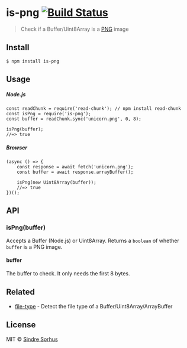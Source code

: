 is-png [![Build Status](https://travis-ci.org/sindresorhus/is-png.svg?branch=master)](https://travis-ci.org/sindresorhus/is-png)
================================================================================================================================

> Check if a Buffer/Uint8Array is a [PNG](https://en.wikipedia.org/wiki/Portable_Network_Graphics) image

Install
-------

    $ npm install is-png

Usage
-----

##### Node.js

    const readChunk = require('read-chunk'); // npm install read-chunk
    const isPng = require('is-png');
    const buffer = readChunk.sync('unicorn.png', 0, 8);

    isPng(buffer);
    //=> true

##### Browser

    (async () => {
        const response = await fetch('unicorn.png');
        const buffer = await response.arrayBuffer();

        isPng(new Uint8Array(buffer));
        //=> true
    })();

API
---

### isPng(buffer)

Accepts a Buffer (Node.js) or Uint8Array. Returns a `boolean` of whether `buffer` is a PNG image.

#### buffer

The buffer to check. It only needs the first 8 bytes.

Related
-------

-   [file-type](https://github.com/sindresorhus/file-type) - Detect the file type of a Buffer/Uint8Array/ArrayBuffer

License
-------

MIT © [Sindre Sorhus](https://sindresorhus.com)
